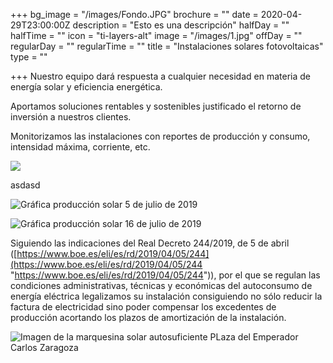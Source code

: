 +++
bg_image = "/images/Fondo.JPG"
brochure = ""
date = 2020-04-29T23:00:00Z
description = "Esto es una descripción"
halfDay = ""
halfTime = ""
icon = "ti-layers-alt"
image = "/images/1.jpg"
offDay = ""
regularDay = ""
regularTime = ""
title = "Instalaciones solares fotovoltaicas"
type = ""

+++
Nuestro equipo dará respuesta a cualquier necesidad en materia de energía solar y eficiencia energética.

Aportamos soluciones rentables y sostenibles justificado el retorno de inversión a nuestros clientes.

Monitorizamos las instalaciones con reportes de producción y consumo, intensidad máxima, corriente, etc.

![](/images/Imagen1G.jpg)

asdasd

![Gráfica producción solar 5 de julio de 2019](/images/20190705.JPG "Gráfica producción solar")

![Gráfica producción solar 16 de julio de 2019](/images/20190716.JPG "Gráfica producción solar")

Siguiendo las indicaciones del Real Decreto 244/2019, de 5 de abril ([https://www.boe.es/eli/es/rd/2019/04/05/244](https://www.boe.es/eli/es/rd/2019/04/05/244 "https://www.boe.es/eli/es/rd/2019/04/05/244")), por el que se regulan las condiciones administrativas, técnicas y económicas del autoconsumo de energía eléctrica legalizamos su instalación consiguiendo no sólo reducir la factura de electricidad sino poder compensar los excedentes de producción acortando los plazos de amortización de la instalación.

![Imagen de la marquesina solar autosuficiente PLaza del Emperador Carlos Zaragoza](/images/aerea2.jpg "Marquesina solar autosuficiente")